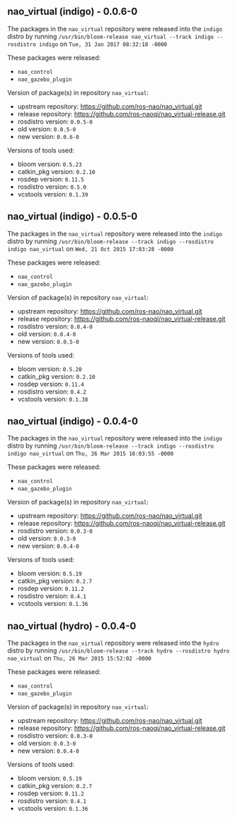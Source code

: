 ## nao_virtual (indigo) - 0.0.6-0

The packages in the `nao_virtual` repository were released into the `indigo` distro by running `/usr/bin/bloom-release nao_virtual --track indigo --rosdistro indigo` on `Tue, 31 Jan 2017 08:32:18 -0000`

These packages were released:
- `nao_control`
- `nao_gazebo_plugin`

Version of package(s) in repository `nao_virtual`:

- upstream repository: https://github.com/ros-nao/nao_virtual.git
- release repository: https://github.com/ros-naoqi/nao_virtual-release.git
- rosdistro version: `0.0.5-0`
- old version: `0.0.5-0`
- new version: `0.0.6-0`

Versions of tools used:

- bloom version: `0.5.23`
- catkin_pkg version: `0.2.10`
- rosdep version: `0.11.5`
- rosdistro version: `0.5.0`
- vcstools version: `0.1.39`


## nao_virtual (indigo) - 0.0.5-0

The packages in the `nao_virtual` repository were released into the `indigo` distro by running `/usr/bin/bloom-release --track indigo --rosdistro indigo nao_virtual` on `Wed, 21 Oct 2015 17:03:28 -0000`

These packages were released:
- `nao_control`
- `nao_gazebo_plugin`

Version of package(s) in repository `nao_virtual`:
- upstream repository: https://github.com/ros-nao/nao_virtual.git
- release repository: https://github.com/ros-naoqi/nao_virtual-release.git
- rosdistro version: `0.0.4-0`
- old version: `0.0.4-0`
- new version: `0.0.5-0`

Versions of tools used:
- bloom version: `0.5.20`
- catkin_pkg version: `0.2.10`
- rosdep version: `0.11.4`
- rosdistro version: `0.4.2`
- vcstools version: `0.1.38`


## nao_virtual (indigo) - 0.0.4-0

The packages in the `nao_virtual` repository were released into the `indigo` distro by running `/usr/bin/bloom-release --track indigo --rosdistro indigo nao_virtual` on `Thu, 26 Mar 2015 16:03:55 -0000`

These packages were released:
- `nao_control`
- `nao_gazebo_plugin`

Version of package(s) in repository `nao_virtual`:
- upstream repository: https://github.com/ros-nao/nao_virtual.git
- release repository: https://github.com/ros-naoqi/nao_virtual-release.git
- rosdistro version: `0.0.3-0`
- old version: `0.0.3-0`
- new version: `0.0.4-0`

Versions of tools used:
- bloom version: `0.5.19`
- catkin_pkg version: `0.2.7`
- rosdep version: `0.11.2`
- rosdistro version: `0.4.1`
- vcstools version: `0.1.36`


## nao_virtual (hydro) - 0.0.4-0

The packages in the `nao_virtual` repository were released into the `hydro` distro by running `/usr/bin/bloom-release --track hydro --rosdistro hydro nao_virtual` on `Thu, 26 Mar 2015 15:52:02 -0000`

These packages were released:
- `nao_control`
- `nao_gazebo_plugin`

Version of package(s) in repository `nao_virtual`:
- upstream repository: https://github.com/ros-nao/nao_virtual.git
- release repository: https://github.com/ros-naoqi/nao_virtual-release.git
- rosdistro version: `0.0.3-0`
- old version: `0.0.3-0`
- new version: `0.0.4-0`

Versions of tools used:
- bloom version: `0.5.19`
- catkin_pkg version: `0.2.7`
- rosdep version: `0.11.2`
- rosdistro version: `0.4.1`
- vcstools version: `0.1.36`


